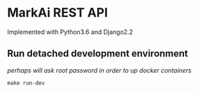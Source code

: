# MarkAi REST API

Implemented with Python3.6 and Django2.2


## Run detached development environment
_perhaps will ask root password in order to up docker containers_
```
make run-dev
```
